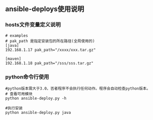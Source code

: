 ## ansible-deploys使用说明

### hosts文件变量定义说明

```
# examples
# pak_path 是指定安装包的所在路径(全局使用的)
[java]
192.168.1.17 pak_path="/xxxx/xxx.tar.gz"

[maven]
192.168.1.18 pak_path="/sss/sss.tar.gz"
```



### python命令行使用

```
#python版本需大于3.0，否者程序不会执行任何动作。程序会自动检查python版本。
# 查看可用模块
python ansible-deploy.py -h

#执行安装
python ansible-deploy.py java
```

